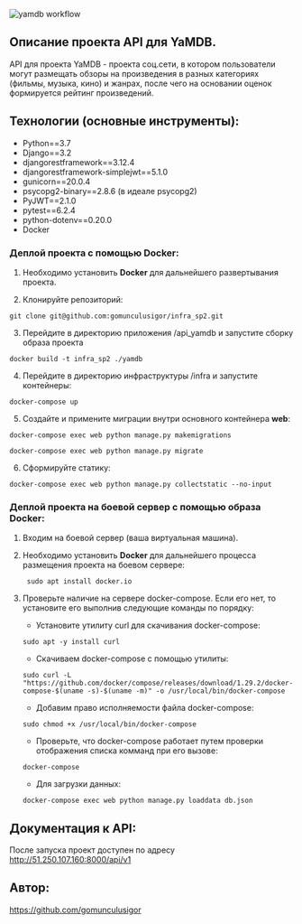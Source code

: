 ![yamdb workflow](https://github.com/gomunculusigor/yamdb_final/actions/workflows/yamdb_workflow.yml/badge.svg)

## **Описание проекта API для YaMDB.**
API для проекта YaMDB - проекта соц.сети, в котором пользователи могут размещать обзоры на произведения в разных категориях (фильмы, музыка, кино) и жанрах, после чего на основании оценок формируется рейтинг произведений. 


## **Технологии (основные инструменты):**
- Python==3.7
- Django==3.2
- djangorestframework==3.12.4
- djangorestframework-simplejwt==5.1.0
- gunicorn==20.0.4
- psycopg2-binary==2.8.6 (в идеале psycopg2)
- PyJWT==2.1.0
- pytest==6.2.4
- python-dotenv==0.20.0
- Docker

### Деплой проекта с помощью Docker:
1. Необходимо установить **Docker** для дальнейшего развертывания проекта.


2. Клонируйте репозиторий:

```git clone git@github.com:gomunculusigor/infra_sp2.git```

3. Перейдите в директорию приложения /api_yamdb и запустите сборку образа проекта

```docker build -t infra_sp2 ./yamdb```

4. Перейдите в директорию инфраструктуры /infra и запустите контейнеры:

```docker-compose up```

5. Создайте и примените миграции внутри основного контейнера **web**:

```docker-compose exec web python manage.py makemigrations```

```docker-compose exec web python manage.py migrate```

6. Сформируйте статику:

```docker-compose exec web python manage.py collectstatic --no-input```

### Деплой проекта на боевой сервер с помощью образа Docker:
1. Входим на боевой сервер (ваша виртуальная машина).

2. Необходимо установить **Docker** для дальнейшего процесса размещения проекта на боевом сервере:

    ``` sudo apt install docker.io```

3. Проверьте наличие на сервере docker-compose. Если его нет, то установите его выполнив следующие команды по порядку:
   
    - Установите утилиту curl для скачивания docker-compose:
   
    ```sudo apt -y install curl```
  
    - Скачиваем docker-compose с помощью утилиты:
   
    ```sudo curl -L "https://github.com/docker/compose/releases/download/1.29.2/docker-compose-$(uname -s)-$(uname -m)" -o /usr/local/bin/docker-compose```

    - Добавим право исполняемости файла docker-compose:
   
    ```sudo chmod +x /usr/local/bin/docker-compose```

    - Проверьте, что docker-compose работает путем проверки отображения списка комманд при его вызове:
   
    ```docker-compose ```

    - Для загрузки данных:
   
    ```docker-compose exec web python manage.py loaddata db.json```
## **Документация к API:**
После запуска проект 
доступен по адресу  http://51.250.107.160:8000/api/v1


## **Автор:**
https://github.com/gomunculusigor


